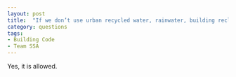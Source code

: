 ```yaml
---
layout: post
title:  "If we don’t use urban recycled water, rainwater, building reclaimed water, etc., is it possible to use tap water for landscape or greening?"
category: questions
tags:
- Building Code
- Team SSA
---
```


Yes, it is allowed.